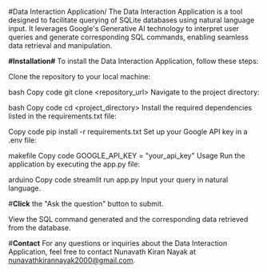 #Data Interaction Application/
The Data Interaction Application is a tool designed to facilitate querying of SQLite databases using natural language input. It leverages Google's Generative AI technology to interpret user queries and generate corresponding SQL commands, enabling seamless data retrieval and manipulation.

**#Installation#**
To install the Data Interaction Application, follow these steps:

Clone the repository to your local machine:

bash
Copy code
git clone <repository_url>
Navigate to the project directory:

bash
Copy code
cd <project_directory>
Install the required dependencies listed in the requirements.txt file:

Copy code
pip install -r requirements.txt
Set up your Google API key in a .env file:

makefile
Copy code
GOOGLE_API_KEY = "your_api_key"
Usage
Run the application by executing the app.py file:

arduino
Copy code
streamlit run app.py
Input your query in natural language.

#**Click** the "Ask the question" button to submit.

View the SQL command generated and the corresponding data retrieved from the database.

#**Contact**
For any questions or inquiries about the Data Interaction Application, feel free to contact Nunavath Kiran Nayak at nunavathkirannayak2000@gmail.com.

